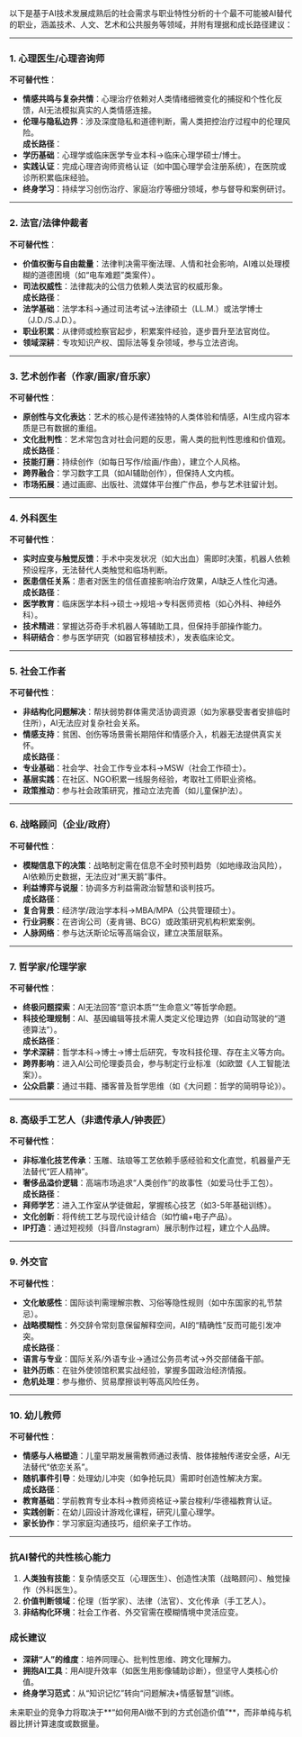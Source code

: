 以下是基于AI技术发展成熟后的社会需求与职业特性分析的十个最不可能被AI替代的职业，涵盖技术、人文、艺术和公共服务等领域，并附有理据和成长路径建议：

---

### 1. **心理医生/心理咨询师**  
**不可替代性**：  
- **情感共鸣与复杂共情**：心理治疗依赖对人类情绪细微变化的捕捉和个性化反馈，AI无法模拟真实的人类情感连接。  
- **伦理与隐私边界**：涉及深度隐私和道德判断，需人类把控治疗过程中的伦理风险。  
**成长路径**：  
- **学历基础**：心理学或临床医学专业本科→临床心理学硕士/博士。  
- **实践认证**：完成心理咨询师资格认证（如中国心理学会注册系统），在医院或诊所积累临床经验。  
- **终身学习**：持续学习创伤治疗、家庭治疗等细分领域，参与督导和案例研讨。

---

### 2. **法官/法律仲裁者**  
**不可替代性**：  
- **价值权衡与自由裁量**：法律判决需平衡法理、人情和社会影响，AI难以处理模糊的道德困境（如“电车难题”类案件）。  
- **司法权威性**：法律裁决的公信力依赖人类法官的权威形象。  
**成长路径**：  
- **法学基础**：法学本科→通过司法考试→法律硕士（LL.M.）或法学博士（J.D./S.J.D.）。  
- **职业积累**：从律师或检察官起步，积累案件经验，逐步晋升至法官岗位。  
- **领域深耕**：专攻知识产权、国际法等复杂领域，参与立法咨询。

---

### 3. **艺术创作者（作家/画家/音乐家）**  
**不可替代性**：  
- **原创性与文化表达**：艺术的核心是传递独特的人类体验和情感，AI生成内容本质是已有数据的重组。  
- **文化批判性**：艺术常包含对社会问题的反思，需人类的批判性思维和价值观。  
**成长路径**：  
- **技能打磨**：持续创作（如每日写作/绘画/作曲），建立个人风格。  
- **跨界融合**：学习数字工具（如AI辅助创作），但保持人文内核。  
- **市场拓展**：通过画廊、出版社、流媒体平台推广作品，参与艺术驻留计划。

---

### 4. **外科医生**  
**不可替代性**：  
- **实时应变与触觉反馈**：手术中突发状况（如大出血）需即时决策，机器人依赖预设程序，无法替代人类触觉和临场判断。  
- **医患信任关系**：患者对医生的信任直接影响治疗效果，AI缺乏人性化沟通。  
**成长路径**：  
- **医学教育**：临床医学本科→硕士→规培→专科医师资格（如心外科、神经外科）。  
- **技术精进**：掌握达芬奇手术机器人等辅助工具，但保持手部操作能力。  
- **科研结合**：参与医学研究（如器官移植技术），发表临床论文。

---

### 5. **社会工作者**  
**不可替代性**：  
- **非结构化问题解决**：帮扶弱势群体需灵活协调资源（如为家暴受害者安排临时住所），AI无法应对复杂社会关系。  
- **情感支持**：贫困、创伤等场景需长期陪伴和情感介入，机器无法提供真实关怀。  
**成长路径**：  
- **专业基础**：社会学、社会工作专业本科→MSW（社会工作硕士）。  
- **基层实践**：在社区、NGO积累一线服务经验，考取社工师职业资格。  
- **政策推动**：参与社会政策研究，推动立法完善（如儿童保护法）。

---

### 6. **战略顾问（企业/政府）**  
**不可替代性**：  
- **模糊信息下的决策**：战略制定需在信息不全时预判趋势（如地缘政治风险），AI依赖历史数据，无法应对“黑天鹅”事件。  
- **利益博弈与说服**：协调多方利益需政治智慧和谈判技巧。  
**成长路径**：  
- **复合背景**：经济学/政治学本科→MBA/MPA（公共管理硕士）。  
- **行业洞察**：在咨询公司（麦肯锡、BCG）或政策研究机构积累案例。  
- **人脉网络**：参与达沃斯论坛等高端会议，建立决策层联系。

---

### 7. **哲学家/伦理学家**  
**不可替代性**：  
- **终极问题探索**：AI无法回答“意识本质”“生命意义”等哲学命题。  
- **科技伦理规制**：AI、基因编辑等技术需人类定义伦理边界（如自动驾驶的“道德算法”）。  
**成长路径**：  
- **学术深耕**：哲学本科→博士→博士后研究，专攻科技伦理、存在主义等方向。  
- **跨界影响**：进入AI公司伦理委员会，参与制定行业标准（如欧盟《人工智能法案》）。  
- **公众启蒙**：通过书籍、播客普及哲学思维（如《大问题：哲学的简明导论》）。

---

### 8. **高级手工艺人（非遗传承人/钟表匠）**  
**不可替代性**：  
- **非标准化技艺传承**：玉雕、珐琅等工艺依赖手感经验和文化直觉，机器量产无法替代“匠人精神”。  
- **奢侈品溢价逻辑**：高端市场追求“人类创作”的故事性（如爱马仕手工包）。  
**成长路径**：  
- **拜师学艺**：进入工作室从学徒做起，掌握核心技艺（如3-5年基础训练）。  
- **文化创新**：将传统工艺与现代设计结合（如竹编+电子产品）。  
- **IP打造**：通过短视频（抖音/Instagram）展示制作过程，建立个人品牌。

---

### 9. **外交官**  
**不可替代性**：  
- **文化敏感性**：国际谈判需理解宗教、习俗等隐性规则（如中东国家的礼节禁忌）。  
- **战略模糊性**：外交辞令常刻意保留解释空间，AI的“精确性”反而可能引发冲突。  
**成长路径**：  
- **语言与专业**：国际关系/外语专业→通过公务员考试→外交部储备干部。  
- **驻外历练**：在驻外使领馆积累实战经验，掌握多国政治经济情报。  
- **危机处理**：参与撤侨、贸易摩擦谈判等高风险任务。

---

### 10. **幼儿教师**  
**不可替代性**：  
- **情感与人格塑造**：儿童早期发展需教师通过表情、肢体接触传递安全感，AI无法替代“依恋关系”。  
- **随机事件引导**：处理幼儿冲突（如争抢玩具）需即时创造性解决方案。  
**成长路径**：  
- **教育基础**：学前教育专业本科→教师资格证→蒙台梭利/华德福教育认证。  
- **实践创新**：在幼儿园设计游戏化课程，研究儿童心理学。  
- **家长协作**：学习家庭沟通技巧，组织亲子工作坊。

---

### 抗AI替代的共性核心能力  
1. **人类独有技能**：复杂情感交互（心理医生）、创造性决策（战略顾问）、触觉操作（外科医生）。  
2. **价值判断领域**：伦理（哲学家）、法律（法官）、文化传承（手工艺人）。  
3. **非结构化环境**：社会工作者、外交官需在模糊情境中灵活应变。  

### 成长建议  
- **深耕“人”的维度**：培养同理心、批判性思维、跨文化理解力。  
- **拥抱AI工具**：用AI提升效率（如医生用影像辅助诊断），但坚守人类核心价值。  
- **终身学习范式**：从“知识记忆”转向“问题解决+情感智慧”训练。  

未来职业的竞争力将取决于**“如何用AI做不到的方式创造价值”**，而非单纯与机器比拼计算速度或数据量。
<!--stackedit_data:
eyJoaXN0b3J5IjpbLTEyMzczODkyNF19
-->